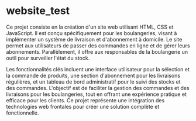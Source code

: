 # website_test

Ce projet consiste en la création d'un site web utilisant HTML, CSS et JavaScript. Il est conçu spécifiquement pour les boulangeries, visant à implémenter un système de livraison et d'abonnement à domicile. Le site permet aux utilisateurs de passer des commandes en ligne et de gérer leurs abonnements. Parallèlement, il offre aux responsables de la boulangerie un outil pour surveiller l'état du stock.

Les fonctionnalités clés incluent une interface utilisateur pour la sélection et la commande de produits, une section d'abonnement pour les livraisons régulières, et un tableau de bord administratif pour le suivi des stocks et des commandes. L'objectif est de faciliter la gestion des commandes et des livraisons pour les boulangeries, tout en offrant une expérience pratique et efficace pour les clients. Ce projet représente une intégration des technologies web frontales pour créer une solution complète et fonctionnelle.

